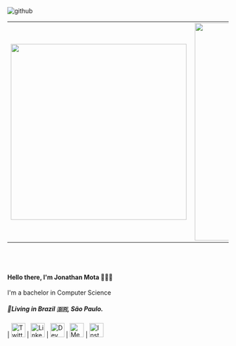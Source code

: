 ![github](https://user-images.githubusercontent.com/21012174/94233709-b3be2800-fede-11ea-8ab5-9791ccb772f1.jpg)
<center>
<table>
  <tr>
      <td><img width="400px" align="left" src="https://github-readme-stats.vercel.app/api/top-langs/?username=jnthmota&hide=html&layout=compact&theme=onedark" /></td>
      <td><img width="495px" align="left" src="https://github-readme-stats.vercel.app/api?username=jnthmota&theme=onedark" /></td>
  </tr>   
</table>
</center>
<br />
<br />
<h4 align="left">
  Hello there, I'm Jonathan Mota 👨🏽‍💻
</h4>
<p align="left">
  I'm a bachelor in Computer Science
</p>
<h5 align="left">
  📍Living in  <b>Brazil</b> 🇧🇷, <b>São Paulo</b>.
</h5>


 | [<img src="https://user-images.githubusercontent.com/21012174/95021443-66ad2500-0647-11eb-92e5-0be13d191413.png" alt="Twitter Logo" width="32">](https://twitter.com/jnthmota/)  | [<img src="https://user-images.githubusercontent.com/21012174/95021476-96f4c380-0647-11eb-8a74-21cadc9e8ad6.png" alt="Linkedin Logo" width="32">](https://www.linkedin.com/in/jnthmota/)  | [<img src="https://user-images.githubusercontent.com/21012174/95021693-f0a9bd80-0648-11eb-8a3e-4259850d4029.png" alt="Dev Logo" width="32">](https://dev.to/jnthmota/)  | [<img src="https://user-images.githubusercontent.com/21012174/95021491-abd15700-0647-11eb-9495-898ab6745f82.png" alt="Medium Logo" width="32">](https://medium.com/@jnthmota/)  | [<img src="https://user-images.githubusercontent.com/21012174/95021512-bd1a6380-0647-11eb-84cd-e9f454e62174.png" alt="Instagram Logo" width="32">](https://www.instagram.com/jnthmota/)

<!--
**Jhow-Ms/Jhow-Ms** is a ✨ _special_ ✨ repository because its `README.md` (this file) appears on your GitHub profile.

Here are some ideas to get you started:

- 🔭 I’m currently working on ...
- 🌱 I’m currently learning ...
- 👯 I’m looking to collaborate on ...
- 🤔 I’m looking for help with ...
- 💬 Ask me about ...
- 📫 How to reach me: ...
- 😄 Pronouns: ...
- ⚡ Fun fact: ...
-->
